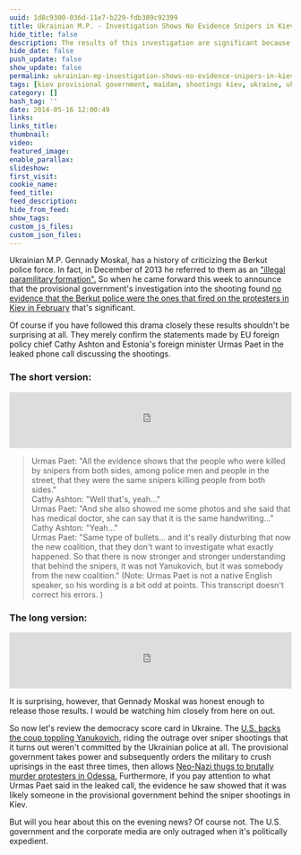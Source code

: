 ```yaml
---
uuid: 1d8c9300-036d-11e7-b229-fdb389c92399
title: Ukrainian M.P. - Investigation Shows No Evidence Snipers in Kiev Were Police
hide_title: false
description: The results of this investigation are significant because it was made by a pro-opposition M.P. who was very critical of the Ukrainian Berkut police force.
hide_date: false
push_update: false
show_update: false
permalink: ukrainian-mp-investigation-shows-no-evidence-snipers-in-kiev-were-police
tags: [kiev provisional government, maidan, shootings kiev, ukraine, ukraine crisis]
category: []
hash_tag: ''
date: 2014-05-16 12:00:49
links:
links_title:
thumbnail:
video:
featured_image:
enable_parallax:
slideshow:
first_visit:
cookie_name:
feed_title:
feed_description:
hide_from_feed:
show_tags:
custom_js_files:
custom_json_files:
---
```

Ukrainian M.P. Gennady Moskal, has a history of criticizing the Berkut police force. In fact, in December of 2013 he referred to them as an <a rel="nofollow" href="http://kiev1.org/en/gennadij-moskal-berkut.html">"illegal paramilitary formation".</a> So when he came forward this week to announce that the provisional government's investigation into the shooting found <a href="http://en.itar-tass.com/world/731428">no evidence that the Berkut police were the ones that fired on the protesters in Kiev in February</a> that's significant. 

Of course if you have followed this drama closely these results shouldn't be surprising at all. They merely confirm the statements made by EU foreign policy chief Cathy Ashton and Estonia's foreign minister Urmas Paet  in the leaked phone call discussing the shootings.

<h3>The short version:</h3>

<div class="video_wrapper_outer"><iframe width="100%" height="100" scrolling="no" frameborder="no" src="https://w.soundcloud.com/player/?url=https%3A//api.soundcloud.com/tracks/138112694&amp;auto_play=false&amp;hide_related=false&amp;visual=true"></iframe></div>

<blockquote>Urmas Paet: "All the evidence shows that the people who were killed by snipers from both sides, among police men and people in the street, that they were the same snipers killing people from both sides."<br/>
Cathy Ashton: "Well that's, yeah..."<br/>
Urmas Paet: "And she also showed me some photos and she said that has medical doctor, she can say that it is the same handwriting..."<br/>
Cathy Ashton: "Yeah..."<br/>
Urmas Paet: "Same type of bullets... and it's really disturbing that now the new coalition, that they don't want to investigate what exactly happened. So that there is now stronger and stronger understanding that behind the snipers, it was not Yanukovich, but it was somebody from the new coalition." 
(Note: Urmas Paet is not a native English speaker, so his wording is a bit odd at points. This transcript doesn't correct his errors. )</blockquote>

<h3>The long version:</h3>

<div class="video_wrapper_outer"><iframe width="100%" height="100" scrolling="no" frameborder="no" src="https://w.soundcloud.com/player/?url=https%3A//api.soundcloud.com/tracks/138112414&amp;auto_play=false&amp;hide_related=false&amp;visual=true"></iframe></div>

It is surprising, however, that Gennady Moskal was honest enough to release those results. I would be watching him closely from here on out.

So now let's review the democracy score card in Ukraine. The <a rel="nofollow" href="http://stormcloudsgathering.com/the-ukraine-crisis-what-youre-not-being-told">U.S. backs the coup toppling Yanukovich</a>, riding the outrage over sniper shootings that it turns out weren't committed by the Ukrainian police at all. The provisional government takes power and subsequently orders the military to crush uprisings in the east three times, then allows <a href="http://stormcloudsgathering.com/the-odessa-massacre-what-really-happened">Neo-Nazi thugs to brutally murder protesters in Odessa.</a> Furthermore, if you pay attention to what Urmas Paet said in the leaked call, the evidence he saw showed that it was likely someone in the provisional government behind the sniper shootings in Kiev.

But will you hear about this on the evening news? Of course not. The U.S. government and the corporate media are only outraged when it's politically expedient.